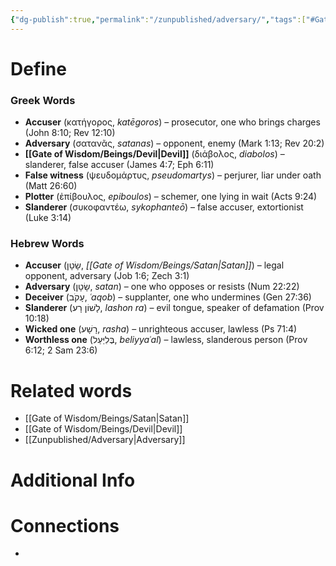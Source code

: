 ```yaml
---
{"dg-publish":true,"permalink":"/zunpublished/adversary/","tags":["#GateWisdom","Being","#unpublished"]}
---
```


# Define
### Greek Words

- **Accuser** (κατήγορος, *katēgoros*) – prosecutor, one who brings charges (John 8:10; Rev 12:10)
- **Adversary** (σατανᾶς, *satanas*) – opponent, enemy (Mark 1:13; Rev 20:2)
- **[[Gate of Wisdom/Beings/Devil\|Devil]]** (διάβολος, *diabolos*) – slanderer, false accuser (James 4:7; Eph 6:11)
- **False witness** (ψευδομάρτυς, *pseudomartys*) – perjurer, liar under oath (Matt 26:60)
- **Plotter** (ἐπίβουλος, *epiboulos*) – schemer, one lying in wait (Acts 9:24)
- **Slanderer** (συκοφαντέω, *sykophanteō*) – false accuser, extortionist (Luke 3:14)

### Hebrew Words

- **Accuser** (שָׂטָן, *[[Gate of Wisdom/Beings/Satan\|Satan]]*) – legal opponent, adversary (Job 1:6; Zech 3:1)
- **Adversary** (שָׂטָן, *satan*) – one who opposes or resists (Num 22:22)
- **Deceiver** (עָקֹב, *ʿaqob*) – supplanter, one who undermines (Gen 27:36)
- **Slanderer** (לָשׁוֹן רָע, *lashon ra*) – evil tongue, speaker of defamation (Prov 10:18)
- **Wicked one** (רָשָׁע, *rasha*) – unrighteous accuser, lawless (Ps 71:4)
- **Worthless one** (בֶּלִיַּעַל, *beliyyaʿal*) – lawless, slanderous person (Prov 6:12; 2 Sam 23:6)

# Related words
- [[Gate of Wisdom/Beings/Satan\|Satan]]
- [[Gate of Wisdom/Beings/Devil\|Devil]]
- [[Zunpublished/Adversary\|Adversary]]

# Additional Info


# Connections
- 


